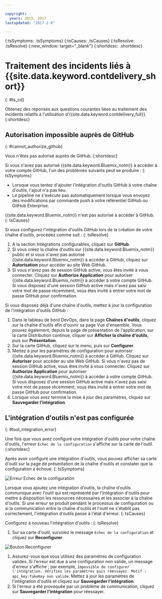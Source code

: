 ```yaml
---

copyright:
  years: 2015, 2017
lastupdated: "2017-2-9"

---
```

<!-- Common attributes used in the template are defined as follows: -->
{:tsSymptoms: .tsSymptoms}
{:tsCauses: .tsCauses}
{:tsResolve: .tsResolve}
{:new_window: target="_blank"}
{:shortdesc: .shortdesc}

# Traitement des incidents liés à {{site.data.keyword.contdelivery_short}}
{: #ts_cd}

Obtenez des réponses aux questions courantes liées au traitement des incidents relatifs à l'utilisation d'{{site.data.keyword.contdelivery_full}}.
{:shortdesc}


## Autorisation impossible auprès de GitHub
{: #cannot_authorize_github}

Vous n'êtes pas autorisé auprès de GitHub.
{:shortdesc}

Si vous n'avez pas autorisé {{site.data.keyword.Bluemix_notm}} à accéder à votre compte GitHub, l'un des problèmes suivants peut se produire :
{: tsSymptoms}

 * Lorsque vous tentez d'ajouter l'intégration d'outils GitHub à votre chaîne d'outils, l'ajout n'a pas lieu.
 * Le pipeline ne s'exécute pas automatiquement lorsque vous envoyez des modifications par commande push à votre référentiel GitHub ou GitHub Enterprise.

{{site.data.keyword.Bluemix_notm}} n'est pas autorisé à accéder à GitHub.  
{: tsCauses}
 
Si vous configurez l'intégration d'outils GitHub lors de la création de votre chaîne d'outils, procédez comme suit :
{: tsResolve}
 
  1. A la section Intégrations configurables, cliquez sur **GitHub**. 
  1. Si vous créez la chaîne d'outils sur {{site.data.keyword.Bluemix_notm}} public et si vous n'avez pas autorisé {{site.data.keyword.Bluemix_notm}} à accéder à GitHub, cliquez sur **Autorisation** pour accéder au site Web GitHub. 
  1. Si vous n'avez pas de session GitHub active, vous êtes invité à vous connecter. Cliquez sur **Authorize Application** pour autoriser {{site.data.keyword.Bluemix_notm}} à accéder à votre compte GitHub. Si vous disposez d'une session GitHub active mais n'avez pas saisi votre mot de passe récemment, vous êtes invité à entrer votre mot de passe GitHub pour confirmation.
  
Si vous disposez déjà d'une chaîne d'outils, mettez à jour la configuration de l'intégration d'outils GitHub :

 1. Dans le tableau de bord DevOps, dans la page **Chaînes d'outils**, cliquez sur la chaîne d'outils afin d'ouvrir sa page Vue
d'ensemble. Vous pouvez également, depuis la page de présentation de l'application, sur la carte Distribution continue, cliquer sur **Afficher la chaîne d'outils**, puis sur **Présentation**.
 1. Sur la carte GitHub, cliquez sur le menu, puis sur **Configurer**.
 1. Mettez à jour les paramètres de configuration pour autoriser {{site.data.keyword.Bluemix_notm}} à accéder à GitHub. Cliquez sur **Autoriser** pour accéder au site Web GitHub. Si vous n'avez pas de session GitHub active, vous êtes invité à vous connecter. Cliquez sur **Authorize Application** pour autoriser {{site.data.keyword.Bluemix_notm}} à accéder à votre compte GitHub. Si vous disposez d'une session GitHub active mais n'avez pas saisi votre mot de passe récemment, vous êtes invité à entrer votre mot de passe GitHub pour confirmation.
 1. Lorsque vous avez terminé la mise à jour des paramètres, cliquez sur **Sauvegarder l'intégration**.


## L'intégration d'outils n'est pas configurée
{: #tool_integration_error}

Une fois que vous avez configuré une intégration d'outils pour votre chaîne d'outils, l'erreur `Echec de la configuration` s'affiche sur la carte de l'outil.
{:shortdesc}

Après avoir configuré une intégration d'outils, vous pouvez afficher sa carte d'outil sur la page de présentation de la chaîne d'outils et constater que la configuration a échoué.
{: tsSymptoms}

 ![Erreur Echec de la configuration](images/tool_setup_failed.png)
 
Lorsque vous ajoutez une intégration d'outils, la chaîne d'outils communique avec l'outil qui est représenté par l'intégration d'outils pour mettre à disposition les ressources nécessaires et les associer à la chaîne d'outils. Si une erreur se produit pendant le processus de configuration ou si la communication entre la chaîne d'outils et l'outil ne s'établit pas correctement, l'intégration d'outils passe à l'état d'erreur.
{: tsCauses}

Configurez à nouveau l'intégration d'outils :
{: tsResolve}

1. Sur sa carte d'outil, survolez le message `Echec de la configuration` et cliquez sur **Reconfigurer**.

 ![Bouton Reconfigurer](images/tool_reconfigure.png)
 
1. Assurez-vous que vous utilisez des paramètres de configuration valides. Si l'erreur est due à une configuration non valide, un message d'erreur s'affiche ; par exemple, `Impossible de configurer l'intégration. Vérifiez les paramètres puis réessayez. Motif : api_key:fakeKey non valide`. Mettez à jour les paramètres de l'intégration
d'outils et cliquez sur **Sauvegarder l'intégration**.
1. Si l'erreur a été provoquée par un problème de communication, cliquez sur **Sauvegarder l'intégration** pour réessayer.
